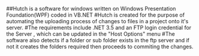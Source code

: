 ##Hutch is a software for windows written on Windows Presentation Foundation(WPF) coded in VB.NET
#Hutch is created for the purpose of automating the uploading process of changes to files in a project onto it's server.
#The requirements include .NET 3.5 and an FTP login credential for the Server , which can be updated in the "Host Options" menu
#The software also detects if a folder or sub folder exists in the ftp server and if not it creates the folders required then proceeds to commiting the changes.

